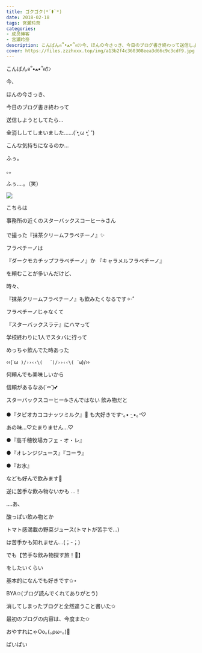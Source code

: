 ```yaml
---
title: ゴクゴク(*´⚰︎`*﻿)
date: 2018-02-18
tags: 宮瀬玲奈
categories: 
- 成员博客
- 宮瀬玲奈
description: こんばんฅ՞•ﻌ•՞ฅﾜﾝ今、ほんの今さっき、今日のブログ書き終わって送信しようとしてたら...全消ししてし...
cover: https://files.zzzhxxx.top/img/a13b2f4c360308eea3d66c9c3cdf9.jpg 
---
```




こんばんฅ՞•ﻌ•՞ฅﾜﾝ






今、

ほんの今さっき、






今日のブログ書き終わって










送信しようとしてたら...




















全消ししてしまいました......(´•̥ ω •̥` ')











こんな気持ちになるのか…






ふぅ。




。。












ふぅ....。（笑）
























![](https://files.zzzhxxx.top/img/a13b2f4c360308eea3d66c9c3cdf9.jpg)





こちらは



事務所の近くのスターバックスコーヒー☕️さん

で撮った『抹茶クリームフラペチーノ』✨







フラペチーノは


『ダークモカチップフラペチーノ』か
『キャラメルフラペチーノ』


を頼むことが多いんだけど、


時々、

『抹茶クリームフラペチーノ』も飲みたくなるです✧‧˚









フラペチーノじゃなくて


『スターバックスラテ』にハマって

学校終わりに1人でスタバに行って

めっちゃ飲んでた時あった



‹‹\(´ω` )/››‹‹\( 　´)/››‹‹\( ´ω`)/››








何頼んでも美味しいから

信頼があるなあ(*´⚰︎`*﻿)💕
















スターバックスコーヒー☕️さんではない 
飲み物だと


●『タピオカココナッツミルク』🐄
も大好きですᐡ｡• ·̫ •｡ᐡ♡

あの味...♡たまりません...♡


●『高千穂牧場カフェ・オ・レ』

●『オレンジジュース』『コーラ』

●『お水』

なども好んで飲みます💓







逆に苦手な飲み物ないかも ...！






....あ、



酸っぱい飲み物とか

トマト感満載の野菜ジュース(トマトが苦手で...)



は苦手かも知れません...(；-；)






でも【苦手な飲み物探す旅！🚩】

をしたいくらい

基本的になんでも好きです✩⋆


















BYA✩(ブログ読んでくれてありがとう)



消してしまったブログと全然違うこと書いた✩

最初のブログの内容は、今度また✩




おやすれにゃOo｡(｡ρω-｡)💓


ばいばい


